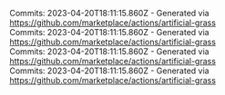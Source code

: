 Commits: 2023-04-20T18:11:15.860Z - Generated via https://github.com/marketplace/actions/artificial-grass
<br>
Commits: 2023-04-20T18:11:15.860Z - Generated via https://github.com/marketplace/actions/artificial-grass
<br>
Commits: 2023-04-20T18:11:15.860Z - Generated via https://github.com/marketplace/actions/artificial-grass
<br>
Commits: 2023-04-20T18:11:15.860Z - Generated via https://github.com/marketplace/actions/artificial-grass
<br>
